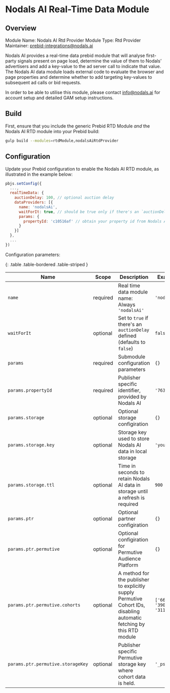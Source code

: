 # Nodals AI Real-Time Data Module

## Overview

Module Name: Nodals AI Rtd Provider
Module Type: Rtd Provider
Maintainer: prebid-integrations@nodals.ai

Nodals AI provides a real-time data prebid module that will analyse first-party signals present on page load, determine the value of them to Nodals’ advertisers and add a key-value to the ad server call to indicate that value. The Nodals AI data module loads external code to evaluate the browser and page properties and determine whether to add targeting key-values to subsequent ad calls or bid requests.

In order to be able to utilise this module, please contact [info@nodals.ai](mailto:info@nodals.ai) for account setup and detailed GAM setup instructions.

## Build

First, ensure that you include the generic Prebid RTD Module _and_ the Nodals AI RTD module into your Prebid build:

```bash
gulp build --modules=rtdModule,nodalsAiRtdProvider
```

## Configuration

Update your Prebid configuration to enable the Nodals AI RTD module, as illustrated in the example below:

```javascript
pbjs.setConfig({
  ...,
  realTimeData: {
    auctionDelay: 100, // optional auction delay
    dataProviders: [{
      name: 'nodalsAi',
      waitForIt: true, // should be true only if there's an `auctionDelay`
      params: {
        propertyId: 'c10516af' // obtain your property id from Nodals AI support
      }
    }]
  },
  ...
})
```

Configuration parameters:

{: .table .table-bordered .table-striped }

| Name                              | Scope    | Description                                                                                                           | Example                     | Type            |
| --------------------------------- | -------- | --------------------------------------------------------------------------------------------------------------------- | --------------------------- | --------------- |
| `name`                            | required | Real time data module name: Always `'nodalsAi'`                                                                       | `'nodalsAi'`                | `String`        |
| `waitForIt`                       | optional | Set to `true` if there's an `auctionDelay` defined (defaults to `false`)                                              | `false`                     | `Boolean`       |
| `params`                          | required | Submodule configuration parameters                                                                                    | `{}`                        | `Object`        |
| `params.propertyId`               | required | Publisher specific identifier, provided by Nodals AI                                                                  | `'76346cf3'`                | `String`        |
| `params.storage`                  | optional | Optional storage configiration                                                                                        | `{}`                        | `Object`        |
| `params.storage.key`              | optional | Storage key used to store Nodals AI data in local storage                                                             | `'yourKey'`                 | `String`        |
| `params.storage.ttl`              | optional | Time in seconds to retain Nodals AI data in storage until a refresh is required                                       | `900`                       | `Integer`       |
| `params.ptr`                      | optional | Optional partner configiration                                                                                        | `{}`                        | `Object`        |
| `params.ptr.permutive`            | optional | Optional configiration for Permutive Audience Platform                                                                | `{}`                        | `Object`        |
| `params.ptr.permutive.cohorts`    | optional | A method for the publisher to explicitly supply Permutive Cohort IDs, disabling automatic fetching by this RTD module | `['66711', '39032', '311']` | `Array<String>` |
| `params.ptr.permutive.storageKey` | optional | Publisher specific Permutive storage key where cohort data is held.                                                   | `'_psegs'`                  | `String`        |
